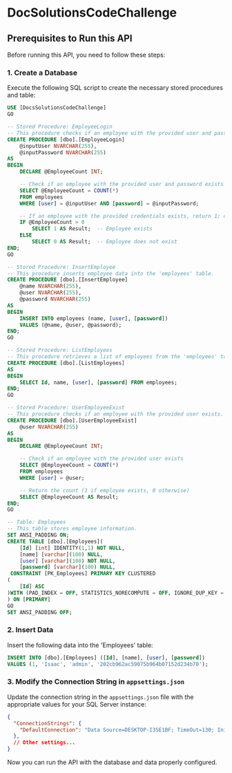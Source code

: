 # DocSolutionsCodeChallenge

## Prerequisites to Run this API

Before running this API, you need to follow these steps:

### 1. Create a Database

Execute the following SQL script to create the necessary stored procedures and table:

```sql
USE [DocsSolutionsCodeChallenge]
GO

-- Stored Procedure: EmployeeLogin
-- This procedure checks if an employee with the provided user and password exists.
CREATE PROCEDURE [dbo].[EmployeeLogin]
    @inputUser NVARCHAR(255),
    @inputPassword NVARCHAR(255)
AS
BEGIN
    DECLARE @EmployeeCount INT;

    -- Check if an employee with the provided user and password exists
    SELECT @EmployeeCount = COUNT(*)
    FROM employees
    WHERE [user] = @inputUser AND [password] = @inputPassword;

    -- If an employee with the provided credentials exists, return 1; otherwise, return 0
    IF @EmployeeCount > 0
        SELECT 1 AS Result;  -- Employee exists
    ELSE
        SELECT 0 AS Result;  -- Employee does not exist
END;
GO

-- Stored Procedure: InsertEmployee
-- This procedure inserts employee data into the 'employees' table.
CREATE PROCEDURE [dbo].[InsertEmployee]
    @name NVARCHAR(255),
    @user NVARCHAR(255),
    @password NVARCHAR(255)
AS
BEGIN
    INSERT INTO employees (name, [user], [password])
    VALUES (@name, @user, @password);
END;
GO

-- Stored Procedure: ListEmployees
-- This procedure retrieves a list of employees from the 'employees' table.
CREATE PROCEDURE [dbo].[ListEmployees]
AS
BEGIN
    SELECT Id, name, [user], [password] FROM employees;
END;
GO

-- Stored Procedure: UserEmployeeExist
-- This procedure checks if an employee with the provided user exists.
CREATE PROCEDURE [dbo].[UserEmployeeExist]
    @user NVARCHAR(255)
AS
BEGIN
    DECLARE @EmployeeCount INT;

    -- Check if an employee with the provided user exists
    SELECT @EmployeeCount = COUNT(*)
    FROM employees
    WHERE [user] = @user;

    -- Return the count (1 if employee exists, 0 otherwise)
    SELECT @EmployeeCount AS Result;
END;
GO

-- Table: Employees
-- This table stores employee information.
SET ANSI_PADDING ON;
CREATE TABLE [dbo].[Employees](
    [Id] [int] IDENTITY(1,1) NOT NULL,
    [name] [varchar](100) NULL,
    [user] [varchar](100) NOT NULL,
    [password] [varchar](100) NULL,
 CONSTRAINT [PK_Employees] PRIMARY KEY CLUSTERED 
(
    [Id] ASC
)WITH (PAD_INDEX = OFF, STATISTICS_NORECOMPUTE = OFF, IGNORE_DUP_KEY = OFF, ALLOW_ROW_LOCKS = ON, ALLOW_PAGE_LOCKS = ON) ON [PRIMARY]
) ON [PRIMARY]
GO
SET ANSI_PADDING OFF;
```

### 2. Insert Data

Insert the following data into the 'Employees' table:

```sql
INSERT INTO [dbo].[Employees] ([Id], [name], [user], [password])
VALUES (1, 'Isaac', 'admin', '202cb962ac59075b964b07152d234b70');
```

### 3. Modify the Connection String in `appsettings.json`

Update the connection string in the `appsettings.json` file with the appropriate values for your SQL Server instance:

```json
{
  "ConnectionStrings": {
    "DefaultConnection": "Data Source=DESKTOP-I3SE1BF; TimeOut=130; Initial Catalog=DocsSolutionsCodeChallenge; Persist Security Info=True; User ID=sa;Password=123;"
  },
  // Other settings...
}
```

Now you can run the API with the database and data properly configured.
